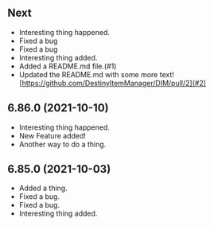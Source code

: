 ## Next

* Interesting thing happened.
* Fixed a bug
* Fixed a bug
* Interesting thing added.
* Added a README.md file.(#1)
* Updated the README.md with some more text! [https://github.com/DestinyItemManager/DIM/pull/2](#2)

## 6.86.0 <span class="changelog-date">(2021-10-10)</span>

* Interesting thing happened.
* New Feature added!
* Another way to do a thing.

## 6.85.0 <span class="changelog-date">(2021-10-03)</span>

* Added a thing.
* Fixed a bug.
* Fixed a bug.
* Interesting thing added.
